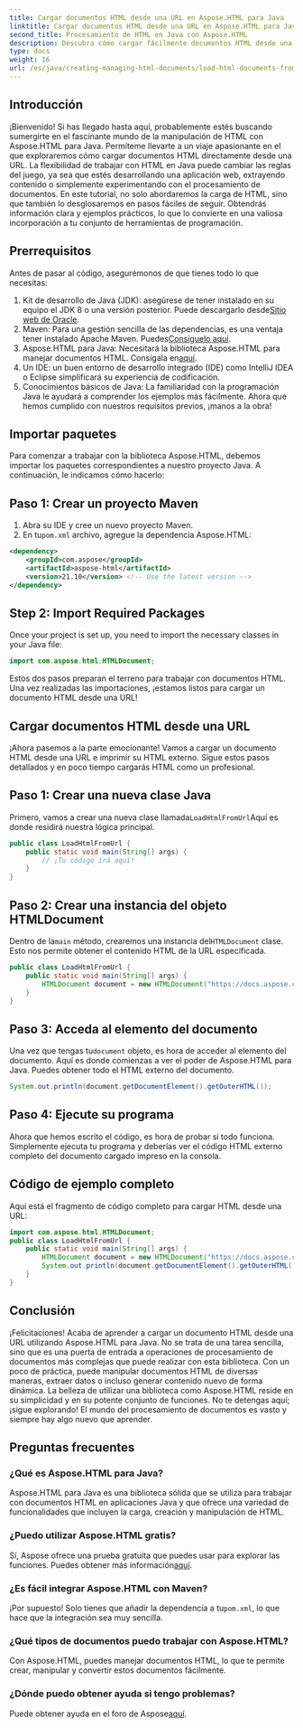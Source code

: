 ```yaml
---
title: Cargar documentos HTML desde una URL en Aspose.HTML para Java
linktitle: Cargar documentos HTML desde una URL en Aspose.HTML para Java
second_title: Procesamiento de HTML en Java con Aspose.HTML
description: Descubra cómo cargar fácilmente documentos HTML desde una URL en Java con Aspose.HTML. Incluye tutorial paso a paso.
type: docs
weight: 16
url: /es/java/creating-managing-html-documents/load-html-documents-from-url/
---
```

## Introducción
¡Bienvenido! Si has llegado hasta aquí, probablemente estés buscando sumergirte en el fascinante mundo de la manipulación de HTML con Aspose.HTML para Java. Permíteme llevarte a un viaje apasionante en el que exploraremos cómo cargar documentos HTML directamente desde una URL. La flexibilidad de trabajar con HTML en Java puede cambiar las reglas del juego, ya sea que estés desarrollando una aplicación web, extrayendo contenido o simplemente experimentando con el procesamiento de documentos.
En este tutorial, no solo abordaremos la carga de HTML, sino que también lo desglosaremos en pasos fáciles de seguir. Obtendrás información clara y ejemplos prácticos, lo que lo convierte en una valiosa incorporación a tu conjunto de herramientas de programación.
## Prerrequisitos
Antes de pasar al código, asegurémonos de que tienes todo lo que necesitas:
1.  Kit de desarrollo de Java (JDK): asegúrese de tener instalado en su equipo el JDK 8 o una versión posterior. Puede descargarlo desde[Sitio web de Oracle](https://www.oracle.com/java/technologies/javase-jdk11-downloads.html).
2.  Maven: Para una gestión sencilla de las dependencias, es una ventaja tener instalado Apache Maven. Puedes[Consíguelo aquí](https://maven.apache.org/download.cgi).
3. Aspose.HTML para Java: Necesitará la biblioteca Aspose.HTML para manejar documentos HTML. Consígala en[aquí](https://releases.aspose.com/html/java/). 
4. Un IDE: un buen entorno de desarrollo integrado (IDE) como IntelliJ IDEA o Eclipse simplificará su experiencia de codificación.
5. Conocimientos básicos de Java: La familiaridad con la programación Java le ayudará a comprender los ejemplos más fácilmente.
Ahora que hemos cumplido con nuestros requisitos previos, ¡manos a la obra!
## Importar paquetes
Para comenzar a trabajar con la biblioteca Aspose.HTML, debemos importar los paquetes correspondientes a nuestro proyecto Java. A continuación, le indicamos cómo hacerlo:
## Paso 1: Crear un proyecto Maven
1. Abra su IDE y cree un nuevo proyecto Maven.
2.  En tu`pom.xml` archivo, agregue la dependencia Aspose.HTML:
   ```xml
   <dependency>
       <groupId>com.aspose</groupId>
       <artifactId>aspose-html</artifactId>
       <version>21.10</version> <!-- Use the latest version -->
   </dependency>
```
## Step 2: Import Required Packages
Once your project is set up, you need to import the necessary classes in your Java file:
```java
import com.aspose.html.HTMLDocument;
```
Estos dos pasos preparan el terreno para trabajar con documentos HTML. Una vez realizadas las importaciones, ¡estamos listos para cargar un documento HTML desde una URL!
## Cargar documentos HTML desde una URL
¡Ahora pasemos a la parte emocionante! Vamos a cargar un documento HTML desde una URL e imprimir su HTML externo. Sigue estos pasos detallados y en poco tiempo cargarás HTML como un profesional.
## Paso 1: Crear una nueva clase Java
 Primero, vamos a crear una nueva clase llamada`LoadHtmlFromUrl`Aquí es donde residirá nuestra lógica principal.
```java
public class LoadHtmlFromUrl {
    public static void main(String[] args) {
        // ¡Tu código irá aquí!
    }
}
```
## Paso 2: Crear una instancia del objeto HTMLDocument
 Dentro de la`main` método, crearemos una instancia del`HTMLDocument` clase. Esto nos permite obtener el contenido HTML de la URL especificada.
```java
public class LoadHtmlFromUrl {
    public static void main(String[] args) {
        HTMLDocument document = new HTMLDocument("https://docs.aspose.com/html/net/creating-a-document/document.html");
    }
}
```
## Paso 3: Acceda al elemento del documento
 Una vez que tengas tu`document` objeto, es hora de acceder al elemento del documento. Aquí es donde comienzas a ver el poder de Aspose.HTML para Java. Puedes obtener todo el HTML externo del documento.
```java
System.out.println(document.getDocumentElement().getOuterHTML());
```
## Paso 4: Ejecute su programa
Ahora que hemos escrito el código, es hora de probar si todo funciona. Simplemente ejecuta tu programa y deberías ver el código HTML externo completo del documento cargado impreso en la consola.
## Código de ejemplo completo
Aquí está el fragmento de código completo para cargar HTML desde una URL:
```java
import com.aspose.html.HTMLDocument;
public class LoadHtmlFromUrl {
    public static void main(String[] args) {
        HTMLDocument document = new HTMLDocument("https://docs.aspose.com/html/net/creating-a-document/document.html");
        System.out.println(document.getDocumentElement().getOuterHTML());
    }
}
```
## Conclusión
¡Felicitaciones! Acaba de aprender a cargar un documento HTML desde una URL utilizando Aspose.HTML para Java. No se trata de una tarea sencilla, sino que es una puerta de entrada a operaciones de procesamiento de documentos más complejas que puede realizar con esta biblioteca. Con un poco de práctica, puede manipular documentos HTML de diversas maneras, extraer datos o incluso generar contenido nuevo de forma dinámica.
La belleza de utilizar una biblioteca como Aspose.HTML reside en su simplicidad y en su potente conjunto de funciones. No te detengas aquí; ¡sigue explorando! El mundo del procesamiento de documentos es vasto y siempre hay algo nuevo que aprender.
## Preguntas frecuentes
### ¿Qué es Aspose.HTML para Java?  
Aspose.HTML para Java es una biblioteca sólida que se utiliza para trabajar con documentos HTML en aplicaciones Java y que ofrece una variedad de funcionalidades que incluyen la carga, creación y manipulación de HTML.
### ¿Puedo utilizar Aspose.HTML gratis?  
 Sí, Aspose ofrece una prueba gratuita que puedes usar para explorar las funciones. Puedes obtener más información[aquí](https://releases.aspose.com/).
### ¿Es fácil integrar Aspose.HTML con Maven?  
 ¡Por supuesto! Solo tienes que añadir la dependencia a tu`pom.xml`, lo que hace que la integración sea muy sencilla.
### ¿Qué tipos de documentos puedo trabajar con Aspose.HTML?  
Con Aspose.HTML, puedes manejar documentos HTML, lo que te permite crear, manipular y convertir estos documentos fácilmente.
### ¿Dónde puedo obtener ayuda si tengo problemas?  
 Puede obtener ayuda en el foro de Aspose[aquí](https://forum.aspose.com/c/html/29).